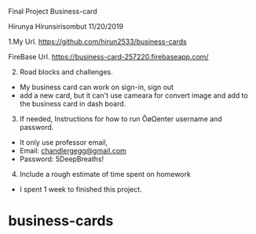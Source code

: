 Final Project
Business-card

Hirunya Hirunsirisombut
11/20/2019

1.My Url.
https://github.com/hirun2533/business-cards

FireBase Url.
https://business-card-257220.firebaseapp.com/

2. Road blocks and challenges.
 
- My business card can work on sign-in, sign out 
- add a new card, but it can't use cameara for convert image and add to the business card in dash board.


3. If needed, Instructions for how to run ÔøΩenter username and password.
- It only use professor email,
- Email: ​chandlergegg@gmail.com 
- Password: 5DeepBreaths!

4. Include a rough estimate of time spent on homework
- I spent 1 week to finished this project.

# business-cards
